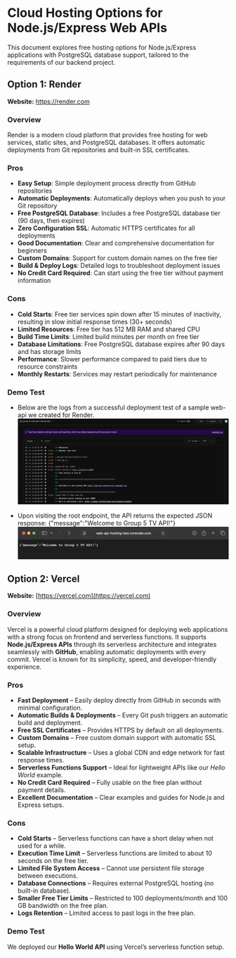# Cloud Hosting Options for Node.js/Express Web APIs

This document explores free hosting options for Node.js/Express applications with PostgreSQL database support, tailored to the requirements of our backend project.

## Option 1: Render

**Website:** https://render.com

### Overview
Render is a modern cloud platform that provides free hosting for web services, static sites, and PostgreSQL databases. It offers automatic deployments from Git repositories and built-in SSL certificates.

### Pros
- **Easy Setup**: Simple deployment process directly from GitHub repositories
- **Automatic Deployments**: Automatically deploys when you push to your Git repository
- **Free PostgreSQL Database**: Includes a free PostgreSQL database tier (90 days, then expires)
- **Zero Configuration SSL**: Automatic HTTPS certificates for all deployments
- **Good Documentation**: Clear and comprehensive documentation for beginners
- **Custom Domains**: Support for custom domain names on the free tier
- **Build & Deploy Logs**: Detailed logs to troubleshoot deployment issues
- **No Credit Card Required**: Can start using the free tier without payment information

### Cons
- **Cold Starts**: Free tier services spin down after 15 minutes of inactivity, resulting in slow initial response times (30+ seconds)
- **Limited Resources**: Free tier has 512 MB RAM and shared CPU
- **Build Time Limits**: Limited build minutes per month on free tier
- **Database Limitations**: Free PostgreSQL database expires after 90 days and has storage limits
- **Performance**: Slower performance compared to paid tiers due to resource constraints
- **Monthly Restarts**: Services may restart periodically for maintenance

### Demo Test
- Below are the logs from a successful deployment test of a sample web-api we created for Render.
![Render Logs](images/RenderTestDeploymentLogs.png)

- Upon visiting the root endpoint, the API returns the expected JSON response: {"message":"Welcome to Group 5 TV API!"}
![Endpoint Test](images/RenderRootEndpointTest.png)
## Option 2: Vercel

**Website:** [https://vercel.com](https://vercel.com)

### Overview
Vercel is a powerful cloud platform designed for deploying web applications with a strong focus on frontend and serverless functions. It supports **Node.js/Express APIs** through its serverless architecture and integrates seamlessly with **GitHub**, enabling automatic deployments with every commit. Vercel is known for its simplicity, speed, and developer-friendly experience.

### Pros
- **Fast Deployment** – Easily deploy directly from GitHub in seconds with minimal configuration.  
- **Automatic Builds & Deployments** – Every Git push triggers an automatic build and deployment.  
- **Free SSL Certificates** – Provides HTTPS by default on all deployments.  
- **Custom Domains** – Free custom domain support with automatic SSL setup.  
- **Scalable Infrastructure** – Uses a global CDN and edge network for fast response times.  
- **Serverless Functions Support** – Ideal for lightweight APIs like our *Hello World* example.  
- **No Credit Card Required** – Fully usable on the free plan without payment details.  
- **Excellent Documentation** – Clear examples and guides for Node.js and Express setups.  

### Cons
- **Cold Starts** – Serverless functions can have a short delay when not used for a while.  
- **Execution Time Limit** – Serverless functions are limited to about 10 seconds on the free tier.  
- **Limited File System Access** – Cannot use persistent file storage between executions.  
- **Database Connections** – Requires external PostgreSQL hosting (no built-in database).  
- **Smaller Free Tier Limits** – Restricted to 100 deployments/month and 100 GB bandwidth on the free plan.  
- **Logs Retention** – Limited access to past logs in the free plan.  

### Demo Test
We deployed our **Hello World API** using Vercel’s serverless function setup.

